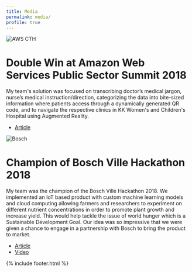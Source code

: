 ```yaml
---
title: Media
permalink: media/
profile: true
---
```



<div class="media-item">
	<div class="img">
		<img src="{{ site.baseurl }}/assets/images/awscth.jpeg" alt="AWS CTH" />
	</div>
	<div class="info">
		<h1>Double Win at Amazon Web Services Public Sector Summit 2018</h1>
		<p class="desc">
			My team's solution was focused on transcribing doctor’s medical jargon, nurse’s medical instruction/direction, categorizing the data into bite-sized information where patients access through a dynamically generated QR code, and to navigate the respective clinics in KK Women's and Children's Hospital using Augmented Reality.
		</p>
		<ul>
			<li class="link_button"><a href="https://www.sp.edu.sg/engineering-cluster/eee/courses/full-time-diplomas/computer-engineering/achievements/double-win-at-aws-public-sector-summit" target="blank">Article</a></li>
		</ul>
	</div>
</div>

<div class="media-item">
	<div class="img">
		<img src="{{ site.baseurl }}/assets/images/boschville.jpeg" alt="Bosch" />
	</div>
	<div class="info">
		<h1>Champion of Bosch Ville Hackathon 2018</h1>
		<p class="desc">
			My team was the champion of the Bosch Ville Hackathon 2018. We implemented an IoT based product with custom machine learning models and cloud computing allowing farmers and researchers to experiment on different nutrient concentrations in order to promote plant growth and increase yield. This would help tackle the issue of world hunger which is a Sustainable Development Goal. Our idea was so impressive that we were given a chance to engage in a partnership with Bosch to bring the product to market.
		</p>
		<ul>
			<li class="link_button"><a href="https://www.bosch.com.sg/news-and-stories/bosch-ville-2018/" target="blank">Article</a></li>
			<li class="link_button"><a href="https://youtu.be/5IPqndBVCuw">Video</a></li>
		</ul>
	</div>
</div>

{% include footer.html %}
